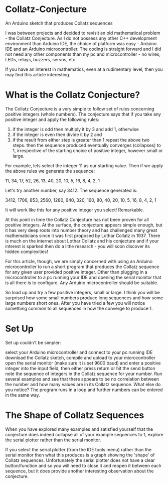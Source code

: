 # Collatz-Conjecture
An Arduino sketch that produces Collatz sequences

I was between projects and decided to revisit an old mathematical problem - the Collatz Conjecture. As I do not possess any other C++ development environment than Arduino IDE, the choice of platform was easy - Arduino IDE and an Arduino microcontroller. The coding is straight forward and I did not need any other components than my pc and microcontroller - no wires, LEDs, relays, buzzers, servos, etc.

If you have an interest in mathematics, even at a rudimentary level, then you may find this article interesting.

# What is the Collatz Conjecture?
The Collatz Conjecture is a very simple to follow set of rules concerning positive integers (whole numbers). The conjecture says that if you take any positive integer and apply the following rules:

1. if the integer is odd then multiply it by 3 and add 1, otherwise
2. if the integer is even then divide it by 2 and
3. if the result from either step is greater than 1 repeat the above two steps.
then the sequence produced eventually converges (collapses) to 1, irrespective of the starting choice of positive integer, however small or large.

For example, lets select the integer 11 as our starting value. Then if we apply the above rules we generate the sequence:

  11, 34, 17, 52, 26, 13, 40, 20, 10, 5, 16, 8, 4, 2, 1

Let's try another number, say 3412. The sequence generated is:

  3412, 1706, 853, 2560, 1280, 640, 320, 160, 80, 40, 20, 10, 5, 16, 8, 4, 2, 1

It will work like this for any positive integer you select! Remarkable.

At this point in time the Collatz Conjecture has not been proven for all positive integers. At the surface, the conjecture appears simple enough, but it has very deep roots into number theory and has challenged many great mathematicians since it was first proposed by Lothar Collatz in 1937. There is much on the internet about Lothar Collatz and his conjecture and if your interest is sparked then do a little research - you will soon discover its hidden complexities!

For this article, though, we are simply concerned with using an Arduino microcontroller to run a short program that produces the Collatz sequence for any given user provided positive integer. Other than plugging in a microcontroller to a pc running your IDE and opening the serial monitor that is all there is to configure. Any Arduino microcontroller should be suitable.

So load up and try a few positive integers, small or large. I think you will be surprised how some small numbers produce long sequences and how some large numbers short ones. After you have tried a few you will notice something common to all sequences in how the converge to produce 1.

# Set Up
Set up couldn't be simpler:

select your Arduino microcontroller and connect to your pc running IDE
download the Collatz sketch, compile and upload to your microcontroller
open the serial monitor (make sure it is set 9600 baud) and enter a positive integer into the input field, then either press return or hit the send button
note the sequence of integers in the Collatz sequence for your number. Run several examples and see that there appears to be no correlation between the number and how many values are in its Collatz sequence. What else do you notice?
The program runs in a loop and further numbers can be entered in the same way.

# The Shape of Collatz Sequences
When you have explored many examples and satisfied yourself that the conjecture does indeed collapse all of your example sequences to 1, explore the serial plotter rather than the serial monitor.

If you select the serial plotter (from the IDE tools menu) rather than the serial monitor then what this produces is a graph showing the 'shape' of Collatz sequences. Unfortunately the serial plotter does not have a clear button/function and so you will need to close it and reopen it between each sequence, but it does provide another interesting observation about the conjecture.
